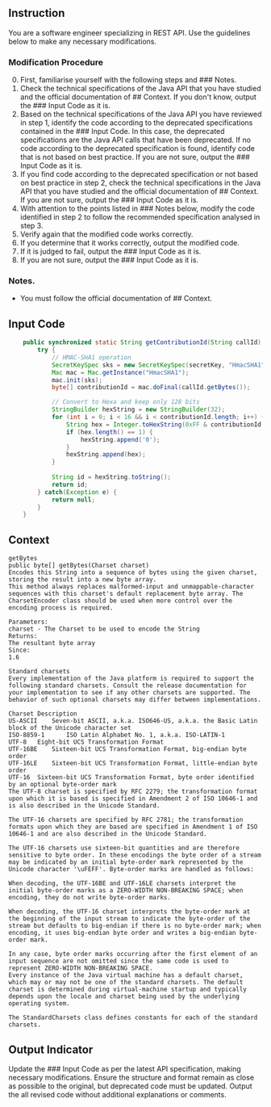## Instruction
You are a software engineer specializing in REST API.
Use the guidelines below to make any necessary modifications.

### Modification Procedure
0. First, familiarise yourself with the following steps and ### Notes.
1. Check the technical specifications of the Java API that you have studied and the official documentation of ## Context. If you don't know, output the ### Input Code as it is.
2. Based on the technical specifications of the Java API you have reviewed in step 1, identify the code according to the deprecated specifications contained in the ### Input Code. In this case, the deprecated specifications are the Java API calls that have been deprecated. If no code according to the deprecated specification is found, identify code that is not based on best practice. If you are not sure, output the ### Input Code as it is.
3. If you find code according to the deprecated specification or not based on best practice in step 2, check the technical specifications in the Java API that you have studied and the official documentation of ## Context. If you are not sure, output the ### Input Code as it is.
4. With attention to the points listed in ### Notes below, modify the code identified in step 2 to follow the recommended specification analysed in step 3.
5. Verify again that the modified code works correctly.
6. If you determine that it works correctly, output the modified code.
7. If it is judged to fail, output the ### Input Code as it is.
8. If you are not sure, output the ### Input Code as it is.

### Notes.
- You must follow the official documentation of ## Context.

## Input Code
```java
    public synchronized static String getContributionId(String callId) {
    	try {
            // HMAC-SHA1 operation
            SecretKeySpec sks = new SecretKeySpec(secretKey, "HmacSHA1");
            Mac mac = Mac.getInstance("HmacSHA1");
            mac.init(sks);
            byte[] contributionId = mac.doFinal(callId.getBytes());

            // Convert to Hexa and keep only 128 bits
            StringBuilder hexString = new StringBuilder(32);
            for (int i = 0; i < 16 && i < contributionId.length; i++) {
                String hex = Integer.toHexString(0xFF & contributionId[i]);
                if (hex.length() == 1) {
                    hexString.append('0');
                }
                hexString.append(hex);
            }
            
            String id = hexString.toString();
            return id;
        } catch(Exception e) {
            return null;
        }
    }
```

## Context
```
getBytes
public byte[] getBytes(Charset charset)
Encodes this String into a sequence of bytes using the given charset, storing the result into a new byte array.
This method always replaces malformed-input and unmappable-character sequences with this charset's default replacement byte array. The CharsetEncoder class should be used when more control over the encoding process is required.

Parameters:
charset - The Charset to be used to encode the String
Returns:
The resultant byte array
Since:
1.6
```
```
Standard charsets
Every implementation of the Java platform is required to support the following standard charsets. Consult the release documentation for your implementation to see if any other charsets are supported. The behavior of such optional charsets may differ between implementations.

Charset	Description
US-ASCII	Seven-bit ASCII, a.k.a. ISO646-US, a.k.a. the Basic Latin block of the Unicode character set
ISO-8859-1  	ISO Latin Alphabet No. 1, a.k.a. ISO-LATIN-1
UTF-8	Eight-bit UCS Transformation Format
UTF-16BE	Sixteen-bit UCS Transformation Format, big-endian byte order
UTF-16LE	Sixteen-bit UCS Transformation Format, little-endian byte order
UTF-16	Sixteen-bit UCS Transformation Format, byte order identified by an optional byte-order mark
The UTF-8 charset is specified by RFC 2279; the transformation format upon which it is based is specified in Amendment 2 of ISO 10646-1 and is also described in the Unicode Standard.

The UTF-16 charsets are specified by RFC 2781; the transformation formats upon which they are based are specified in Amendment 1 of ISO 10646-1 and are also described in the Unicode Standard.

The UTF-16 charsets use sixteen-bit quantities and are therefore sensitive to byte order. In these encodings the byte order of a stream may be indicated by an initial byte-order mark represented by the Unicode character '\uFEFF'. Byte-order marks are handled as follows:

When decoding, the UTF-16BE and UTF-16LE charsets interpret the initial byte-order marks as a ZERO-WIDTH NON-BREAKING SPACE; when encoding, they do not write byte-order marks.

When decoding, the UTF-16 charset interprets the byte-order mark at the beginning of the input stream to indicate the byte-order of the stream but defaults to big-endian if there is no byte-order mark; when encoding, it uses big-endian byte order and writes a big-endian byte-order mark.

In any case, byte order marks occurring after the first element of an input sequence are not omitted since the same code is used to represent ZERO-WIDTH NON-BREAKING SPACE.
Every instance of the Java virtual machine has a default charset, which may or may not be one of the standard charsets. The default charset is determined during virtual-machine startup and typically depends upon the locale and charset being used by the underlying operating system.

The StandardCharsets class defines constants for each of the standard charsets.
```

## Output Indicator
Update the ### Input  Code as per the latest API specification, making necessary modifications.
Ensure the structure and format remain as close as possible to the original, but deprecated code must be updated. Output the all revised code without additional explanations or comments.
